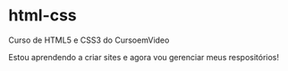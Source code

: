 # html-css
 Curso de HTML5 e CSS3 do CursoemVideo

 Estou aprendendo a criar sites e agora vou gerenciar meus respositórios!

